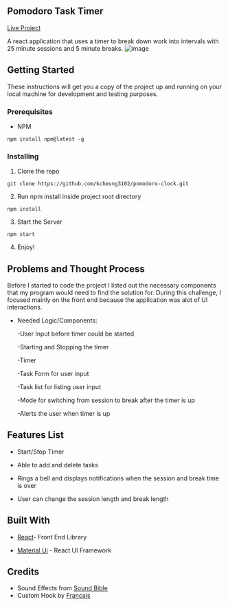 ## Pomodoro Task Timer

[Live Project](kcheung3102-pomodoroclock.netlify.app)

A react application that uses a timer to break down work into intervals with 25 minute sessions and 5 minute breaks.
![image](https://user-images.githubusercontent.com/44646134/80221168-e6ec4a80-8612-11ea-98e1-f2712a1d1b45.png)


## Getting Started

These instructions will get you a copy of the project up and running on your local machine for development and testing purposes.

### Prerequisites

- NPM
```
npm install npm@latest -g
```

### Installing

1. Clone the repo

```
git clone https://github.com/kcheung3102/pomodoro-clock.git
```

2. Run npm install inside project root directory
```
npm install
```
3. Start the Server
```
npm start
```
4. Enjoy!

## Problems and Thought Process
Before I started to code the project I listed out the necessary components that my program would need to find the solution for. During this challenge, I focused mainly on the front end because the application was alot of UI interactions.

* Needed Logic/Components:
     
     -User Input before timer could be started
     
     -Starting and Stopping the timer
     
     -Timer
     
     -Task Form for user input
     
     -Task list for listing user input
     
     -Mode for switching from session to break after the timer is up
     
     -Alerts the user when timer is up

## Features List
* Start/Stop Timer

* Able to add and delete tasks

* Rings a bell and displays notifications when the session and break time is over

* User can change the session length and break length

## Built With
* [React](https://reactjs.org/)- Front End Library 

* [Material Ui](https://material-ui.com/) - React UI Framework

## Credits
* Sound Effects from [Sound Bible](http://soundbible.com)
* Custom Hook by [Francais](https://overreacted.io/making-setinterval-declarative-with-react-hooks/)
